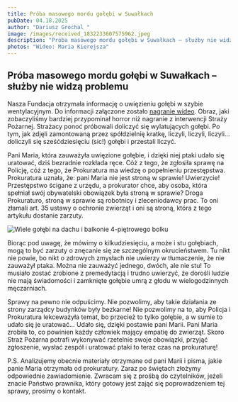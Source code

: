 ```yaml
---
title: Próba masowego mordu gołębi w Suwałkach
pubDate: 04.18.2025
author: "Dariusz Grochal "
image: /images/received_1832233607575962.jpeg
description: "Próba masowego mordu gołębi w Suwałkach – służby nie widzą problemu "
photos: "Wideo: Maria Kierejsza"
---
```

## Próba masowego mordu gołębi w Suwałkach – służby nie widzą problemu

Nasza Fundacja otrzymała informację o uwięzieniu gołębi w szybie wentylacyjnym. Do informacji załączone zostało [nagranie wideo](https://drive.google.com/file/d/1NVw34mX1ApjEZJf82diAAuFHMQ7anfhA/view?usp=drive_link). Obraz, jaki zobaczyliśmy bardziej przypominał horror niż nagranie z interwencji Straży Pożarnej. Strażacy ponoć próbowali doliczyć się wylatujących gołębi. Po tym, jak zdjęli zamontowaną przez spółdzielnię kratkę, liczyli, liczyli, liczyli… doliczyli się sześćdziesięciu (sic!) gołębi i przestali liczyć. 

Pani Maria, która zauważyła uwięzione gołębie, i dzięki niej ptaki udało się uratować, dziś bezradnie rozkłada ręce. Cóż z tego, że zgłosiła sprawę na Policję, cóż z tego, że Prokuratura ma wiedzę o popełnieniu przestępstwa. Prokuratura uznała, że: pani Maria nie jest stroną w sprawie!
Uwierzycie! Przestępstwo ścigane z urzędu, a prokurator chce, aby osoba, która spełniał swój obywatelski obowiązek była stroną w sprawie? Droga Prokuraturo, stroną w sprawie są robotnicy i zleceniodawcy prac. To oni złamali art. 35 ustawy o ochronie zwierząt i oni są stroną, która z tego artykułu dostanie zarzuty.

![Wiele gołębi na dachu i balkonie 4-piętrowego bolku](/images/received_979908007351903.jpeg "Wiele gołąbi na dachu i balkonie 4-piętrowego bloku")

Biorąc pod uwagę, że mówimy o kilkudziesięciu, a może i stu gołębiach, mogą to być zarzuty o znęcanie się ze szczególnym okrucieństwem. Tu nikt nie powie, bo nikt o zdrowych zmysłach nie uwierzy w tłumaczenie, że nie zauważył ptaka. Można nie zauważyć jednego, dwóch, ale nie stu! To musiało zostać zrobione z premedytacją i trudno uwierzyć, że dorośli ludzie nie mają świadomości i zamknięte gołębie umrą z głodu w wielogodzinnych męczarniach. 

Sprawy na pewno nie odpuścimy. Nie pozwolimy, aby takie działania ze strony zarządcy budynków były bezkarne! Nie pozwolimy na to, aby Policja i Prokuratura lekceważyła temat, bo przecież to tylko gołębie, a w sumie to udało się je uratować… Udało się, dzięki postawie pani Marii. Pani Maria zrobiła to, co powinien każdy człowiek mający empatię do zwierząt. Skoro Straż
Pożarna potrafi wykonywać rzetelnie swoje obowiązki, przyjąć zgłoszenie, wysłać zespół i uratować ptaki to teraz czas na prokuraturę!

P.S. Analizujemy obecnie materiały otrzymane od pani Marii i pisma, jakie panie Maria otrzymała od prokuratury. Zaraz po świętach złożymy odpowiednie zawiadomienie. Zwracam się z prośbą do czytelników, jeżeli znacie Państwo prawnika, który gotowy jest zająć się poprowadzeniem tej sprawy, prosimy o kontakt.

